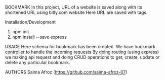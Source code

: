 BOOKMARK
In this project, URL of a website is saved along with its shortened URL using bitly.com website
Here URL are saved with tags. 

Installation/Development
1. npm init
2. npm install --save express

USAGE
Here schema for bookmark has been created. We have bookmark controller to handle the incoming requests
By doing routing (using express) we making api request and doing CRUD operations to get, create, update or delete any particular bookmark.


AUTHORS
Saima Afroz (https://github.com/saima-afroz-07)
